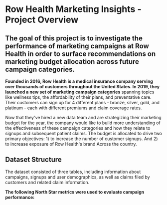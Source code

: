 # Row Health Marketing Insights - Project Overview
## The goal of this project is to investigate the performance of marketing campaigns at Row Health in order to surface recommendations on marketing budget allocation across future campaign categories.
**Founded in 2016, Row Health is a medical insurance company serving over thousands of customers throughout the United States. In 2019, they launched a new set of marketing campaign categories** spanning topics like wellness tips, the affordability of their plans, and preventative care. Their customers can sign up for 4 different plans - bronze, silver, gold, and platinum - each with different premiums and claim coverage rates.

Now that they've hired a new data team and are strategizing their marketing budget for the year, the company would like to build more understanding of the effectiveness of these campaign categories and how they relate to signups and subsequent patient claims. The budget is allocated to drive two primary objectives: 1) to increase the number of customer signups. And 2) to increase exposure of Row Health's brand Across the country.

## Dataset Structure
The dataset consisted of three tables, including information about campaigns, signups and user demographics, as well as claims filed by customers and related claim information.

**The following North Star metrics were used to evaluate campaign performance:**

